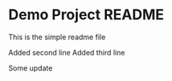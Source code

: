 # Demo Project README

This is the simple readme file

Added second line
Added third line

Some update